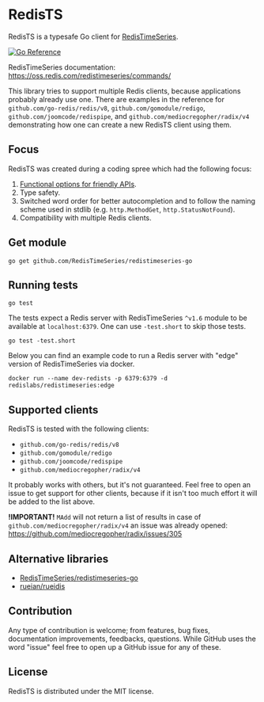 # RedisTS

RedisTS is a typesafe Go client for [RedisTimeSeries](github.com/RedisTimeSeries/RedisTimeSeries).

[![Go Reference](https://pkg.go.dev/badge/github.com/nerg4l/redists.svg)](https://pkg.go.dev/github.com/nerg4l/redists)

RedisTimeSeries documentation: https://oss.redis.com/redistimeseries/commands/

This library tries to support multiple Redis clients, because applications probably already use one. There are examples in the reference for `github.com/go-redis/redis/v8`, `github.com/gomodule/redigo`, `github.com/joomcode/redispipe`, and `github.com/mediocregopher/radix/v4` demonstrating how one can create a new RedisTS client using them.

## Focus

RedisTS was created during a coding spree which had the following focus:

1. [Functional options for friendly APIs](https://dave.cheney.net/2014/10/17/functional-options-for-friendly-apis).
2. Type safety.
3. Switched word order for better autocompletion and to follow the naming scheme used in stdlib (e.g. `http.MethodGet`, `http.StatusNotFound`).
4. Compatibility with multiple Redis clients.

## Get module

```
go get github.com/RedisTimeSeries/redistimeseries-go
```

## Running tests

```
go test
```

The tests expect a Redis server with RedisTimeSeries `^v1.6` module to be available at `localhost:6379`. One can use `-test.short` to skip those tests.

```
go test -test.short
```

Below you can find an example code to run a Redis server with "edge" version of RedisTimeSeries via docker.

```
docker run --name dev-redists -p 6379:6379 -d redislabs/redistimeseries:edge
```

## Supported clients

RedisTS is tested with the following clients:

- `github.com/go-redis/redis/v8`
- `github.com/gomodule/redigo`
- `github.com/joomcode/redispipe`
- `github.com/mediocregopher/radix/v4`

It probably works with others, but it's not guaranteed. Feel free to open an issue to get support for other clients, because if it isn't too much effort it will be added to the list above.

**!IMPORTANT!** `MAdd` will not return a list of results in case of `github.com/mediocregopher/radix/v4` an issue was already opened: https://github.com/mediocregopher/radix/issues/305

## Alternative libraries

- [RedisTimeSeries/redistimeseries-go](https://github.com/RedisTimeSeries/redistimeseries-go)
- [rueian/rueidis](https://github.com/rueian/rueidis)

## Contribution

Any type of contribution is welcome; from features, bug fixes, documentation improvements, feedbacks, questions. While GitHub uses the word "issue" feel free to open up a GitHub issue for any of these.

## License

RedisTS is distributed under the MIT license.
